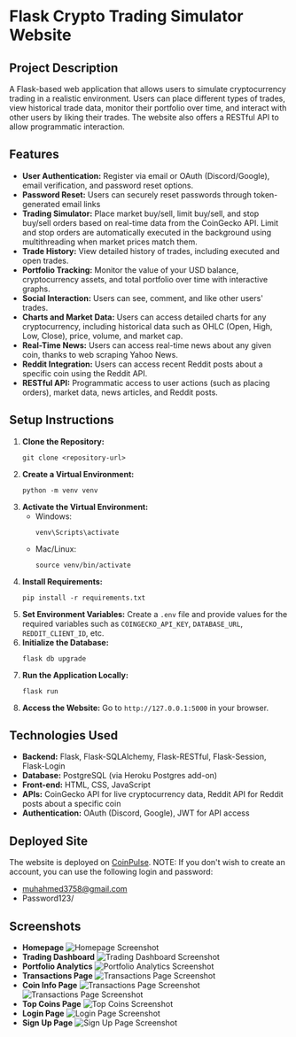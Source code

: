 # Flask Crypto Trading Simulator Website

## Project Description

A Flask-based web application that allows users to simulate cryptocurrency trading in a realistic environment. Users can place different types of trades, view historical trade data, monitor their portfolio over time, and interact with other users by liking their trades. The website also offers a RESTful API to allow programmatic interaction.

## Features

- **User Authentication:** Register via email or OAuth (Discord/Google), email verification, and password reset options.
- **Password Reset:** Users can securely reset passwords through token-generated email links
- **Trading Simulator:** Place market buy/sell, limit buy/sell, and stop buy/sell orders based on real-time data from the CoinGecko API. Limit and stop orders are automatically executed in the background using multithreading when market prices match them.
- **Trade History:** View detailed history of trades, including executed and open trades.
- **Portfolio Tracking:** Monitor the value of your USD balance, cryptocurrency assets, and total portfolio over time with interactive graphs.
- **Social Interaction:** Users can see, comment, and like other users' trades.
- **Charts and Market Data:** Users can access detailed charts for any cryptocurrency, including historical data such as OHLC (Open, High, Low, Close), price, volume, and market cap.
- **Real-Time News:** Users can access real-time news about any given coin, thanks to web scraping Yahoo News.
- **Reddit Integration:** Users can access recent Reddit posts about a specific coin using the Reddit API.
- **RESTful API:** Programmatic access to user actions (such as placing orders), market data, news articles, and Reddit posts.

## Setup Instructions

1. **Clone the Repository:**
   ```
   git clone <repository-url>
   ```
2. **Create a Virtual Environment:**
   ```
   python -m venv venv
   ```
3. **Activate the Virtual Environment:**
   - Windows:
     ```
     venv\Scripts\activate
     ```
   - Mac/Linux:
     ```
     source venv/bin/activate
     ```
4. **Install Requirements:**
   ```
   pip install -r requirements.txt
   ```
5. **Set Environment Variables:** Create a `.env` file and provide values for the required variables such as `COINGECKO_API_KEY`, `DATABASE_URL`, `REDDIT_CLIENT_ID`, etc.
6. **Initialize the Database:**
   ```
   flask db upgrade
   ```
7. **Run the Application Locally:**
   ```
   flask run
   ```
8. **Access the Website:** Go to `http://127.0.0.1:5000` in your browser.

## Technologies Used

- **Backend:** Flask, Flask-SQLAlchemy, Flask-RESTful, Flask-Session, Flask-Login
- **Database:** PostgreSQL (via Heroku Postgres add-on)
- **Front-end:** HTML, CSS, JavaScript
- **APIs:** CoinGecko API for live cryptocurrency data, Reddit API for Reddit posts about a specific coin
- **Authentication:** OAuth (Discord, Google), JWT for API access

## Deployed Site

The website is deployed on [CoinPulse](https://coin-pulse-ffda7bc3f791.herokuapp.com/dashboard).
NOTE: If you don't wish to create an account, you can use the following login and password:
- muhahmed3758@gmail.com
- Password123/

## Screenshots

- **Homepage**
  ![Homepage Screenshot]("../../static/img/screenshots/dashboard.png)
- **Trading Dashboard**
  ![Trading Dashboard Screenshot]("../../static/img/screenshots/new-trade.png)
- **Portfolio Analytics**
  ![Portfolio Analytics Screenshot]("../../static/img/screenshots/portfolio-analytics.png)
- **Transactions Page**
  ![Transactions Page Screenshot]("../../static/img/screenshots/my-trades.png)
- **Coin Info Page**
  ![Transactions Page Screenshot]("../../static/img/screenshots/coin-info-one.png)
  ![Transactions Page Screenshot]("../../static/img/screenshots/coin-info-two.png)
- **Top Coins Page**
  ![Top Coins Screenshot]("../../static/img/screenshots/top-coins.png)
- **Login Page**
  ![Login Page Screenshot]("../../static/img/screenshots/login.png)
- **Sign Up Page**
  ![Sign Up Page Screenshot]("../../static/img/screenshots/register.png)
